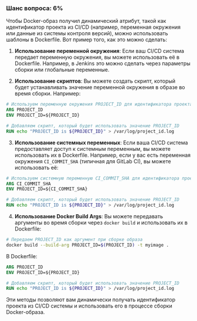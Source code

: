 ### Шанс вопроса: 6%

Чтобы Docker-образ получил динамический атрибут, такой как идентификатор проекта из CI/CD (например, переменная окружения или данные из системы контроля версий), можно использовать шаблоны в Dockerfile. Вот пример того, как это можно сделать:

1. **Использование переменной окружения**: Если ваш CI/CD система передает переменную окружения, вы можете использовать её в Dockerfile. Например, в Jenkins это можно сделать через параметры сборки или глобальные переменные.

2. **Использование скриптов**: Вы можете создать скрипт, который будет устанавливать значение переменной окружения в образе во время сборки. Например:

```Dockerfile
# Используем переменную окружения PROJECT_ID для идентификатора проекта
ARG PROJECT_ID
ENV PROJECT_ID=${PROJECT_ID}

# Добавляем скрипт, который будет использовать значение PROJECT_ID
RUN echo "PROJECT_ID is ${PROJECT_ID}" > /var/log/project_id.log
```

3. **Использование системных переменных**: Если ваша CI/CD система предоставляет доступ к системным переменным, вы можете использовать их в Dockerfile. Например, если у вас есть переменная окружения `CI_COMMIT_SHA` (типичная для GitLab CI), вы можете использовать её:

```Dockerfile
# Используем системную переменную CI_COMMIT_SHA для идентификатора проекта
ARG CI_COMMIT_SHA
ENV PROJECT_ID=${CI_COMMIT_SHA}

# Добавляем скрипт, который будет использовать значение PROJECT_ID
RUN echo "PROJECT_ID is ${PROJECT_ID}" > /var/log/project_id.log
```

4. **Использование Docker Build Args**: Вы можете передавать аргументы во время сборки через `docker build` и использовать их в Dockerfile:

```sh
# Передаем PROJECT_ID как аргумент при сборке образа
docker build --build-arg PROJECT_ID=$(PROJECT_ID) -t myimage .
```

В Dockerfile:

```Dockerfile
ARG PROJECT_ID
ENV PROJECT_ID=${PROJECT_ID}

# Добавляем скрипт, который будет использовать значение PROJECT_ID
RUN echo "PROJECT_ID is ${PROJECT_ID}" > /var/log/project_id.log
```

Эти методы позволяют вам динамически получать идентификатор проекта из CI/CD системы и использовать его в процессе сборки Docker-образа.